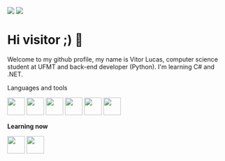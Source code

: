 <a href="https://www.linkedin.com/in/thevitorferreira" target="_blank"><img src="https://img.shields.io/badge/-LinkedIn-%230077B5?style=for-the-badge&logo=linkedin&logoColor=white" target="_blank"></a> <a href = "mailto:thevitorferreira@gmail.com"><img src="https://img.shields.io/badge/Gmail-D14836?style=for-the-badge&logo=gmail&logoColor=white" target="_blank"></a>

# Hi visitor ;) 👋
Welcome to my github profile, my name is Vitor Lucas, computer science student at UFMT and back-end developer (Python). I'm learning C# and .NET.


Languages and tools

 <img src="https://cdn.jsdelivr.net/gh/devicons/devicon/icons/python/python-original.svg" width='40' height='40' /> <img src="https://cdn.jsdelivr.net/gh/devicons/devicon/icons/git/git-original.svg" width='40' height='40' />  <img src="https://cdn.jsdelivr.net/gh/devicons/devicon/icons/javascript/javascript-original.svg" width='40' height='40' />  <img src="https://cdn.jsdelivr.net/gh/devicons/devicon/icons/postgresql/postgresql-original.svg" width='40' height='40' />  <img src="https://cdn.jsdelivr.net/gh/devicons/devicon/icons/fastapi/fastapi-original.svg" width='40' height='40'/>  <img src="https://cdn.jsdelivr.net/gh/devicons/devicon/icons/mongodb/mongodb-original.svg" width='40' height='40' />
 
 <b>Learning now</b>
 
  <img src="https://cdn.jsdelivr.net/gh/devicons/devicon/icons/csharp/csharp-original.svg" width='40' height='40' />  <img src="https://cdn.jsdelivr.net/gh/devicons/devicon/icons/dotnetcore/dotnetcore-original.svg" width='40' height='40' />

<!--
**thevitorferreira/thevitorferreira** is a ✨ _special_ ✨ repository because its `README.md` (this file) appears on your GitHub profile.

Here are some ideas to get you started:

- 🔭 I’m currently working on ...
- 🌱 I’m currently learning ...
- 👯 I’m looking to collaborate on ...
- 🤔 I’m looking for help with ...
- 💬 Ask me about ...
- 📫 How to reach me: ...
- 😄 Pronouns: ...
- ⚡ Fun fact: ...
-->
